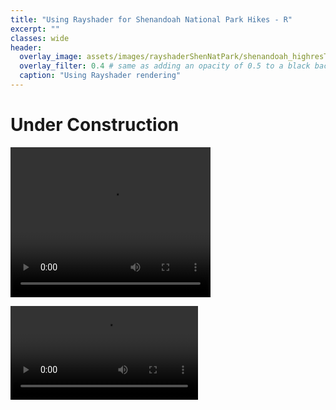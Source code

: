 ```yaml
---
title: "Using Rayshader for Shenandoah National Park Hikes - R"
excerpt: ""
classes: wide
header:
  overlay_image: assets/images/rayshaderShenNatPark/shenandoah_highresTrim.png
  overlay_filter: 0.4 # same as adding an opacity of 0.5 to a black background
  caption: "Using Rayshader rendering"
---
```


# Under Construction
<video width="320" height="240" controls>
  <source src="https://github.com/JustinGausin/JustinGausin.github.io/assets/images/rayshaderShenNatPark/oldrag.mp4" type="video/mp4">
</video>


![](https://github.com/JustinGausin/JustinGausin.github.io/assets/images/rayshaderShenNatPark/oldrag.mp4)
